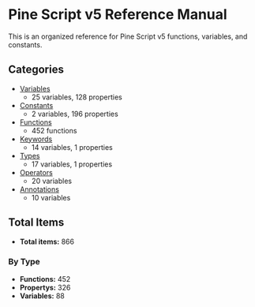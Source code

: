 # Pine Script v5 Reference Manual

This is an organized reference for Pine Script v5 functions, variables, and constants.

## Categories

- [Variables](categories/variables.md)
  - 25 variables, 128 properties
- [Constants](categories/constants.md)
  - 2 variables, 196 properties
- [Functions](categories/functions.md)
  - 452 functions
- [Keywords](categories/keywords.md)
  - 14 variables, 1 properties
- [Types](categories/types.md)
  - 17 variables, 1 properties
- [Operators](categories/operators.md)
  - 20 variables
- [Annotations](categories/annotations.md)
  - 10 variables

## Total Items

- **Total items:** 866

### By Type

- **Functions:** 452
- **Propertys:** 326
- **Variables:** 88
